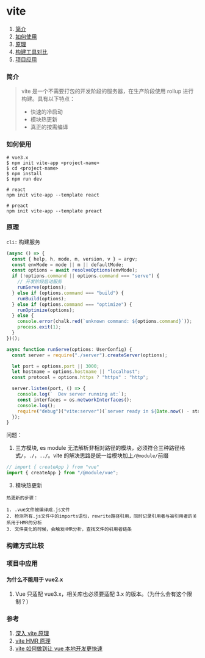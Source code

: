 # vite

1. [简介](###简介)
2. [如何使用](###如何使用)
3. [原理](###原理)
4. [构建工具对比](###构建工具对比)
5. [项目应用](###项目应用)

### 简介

> vite 是一个不需要打包的开发阶段的服务器，在生产阶段使用 rollup 进行构建。具有以下特点：
>
> - 快速的冷启动
> - 模块热更新
> - 真正的按需编译

### 如何使用

```shell
# vue3.x
$ npm init vite-app <project-name>
$ cd <project-name>
$ npm install
$ npm run dev

# react
npm init vite-app --template react

# preact
npm init vite-app --template preact
```

### 原理

`cli:`
构建服务

```ts
(async () => {
  const { help, h, mode, m, version, v } = argv;
  const envMode = mode || m || defaultMode;
  const options = await resolveOptions(envMode);
  if (!options.command || options.command === "serve") {
    // 开发阶段启动服务
    runServe(options);
  } else if (options.command === "build") {
    runBuild(options);
  } else if (options.command === "optimize") {
    runOptimize(options);
  } else {
    console.error(chalk.red(`unknown command: ${options.command}`));
    process.exit(1);
  }
})();

async function runServe(options: UserConfig) {
  const server = require("./server").createServer(options);

  let port = options.port || 3000;
  let hostname = options.hostname || "localhost";
  const protocol = options.https ? "https" : "http";

  server.listen(port, () => {
    console.log(`  Dev server running at:`);
    const interfaces = os.networkInterfaces();
    console.log();
    require("debug")("vite:server")(`server ready in ${Date.now() - start}ms.`);
  });
}
```

问题：

1. 三方模块, es module 无法解析非相对路径的模块，必须符合三种路径格式`/`，`./`，`../`。vite 的解决思路是统一给模块加上`/@module/`前缀

```js
// import { createApp } from "vue"
import { createApp } from "/@module/vue";
```

3. 模块热更新

`热更新的步骤：`

```shell
1. .vue文件被编译成.js文件
2. 检测所有.js文件中的imports语句，rewrite路径引用，同时记录引用者与被引用者的关系用于HMR的分析
3. 文件变化的时候，会触发HMR分析，查找文件的引用者链条
```

### 构建方式比较

### 项目中应用

#### 为什么不能用于 vue2.x

1. Vue 只适配 vue3.x，相关库也必须要适配 3.x 的版本。（为什么会有这个限制？）

### 参考

1. [深入 vite 原理](https://www.tuicool.com/articles/EFJvEjf)
2. [vite HMR 原理](https://juejin.im/post/5f0b419ff265da22bf12be56)
3. [vite 如何做到让 vue 本地开发更快速](https://developer.aliyun.com/article/761551)
